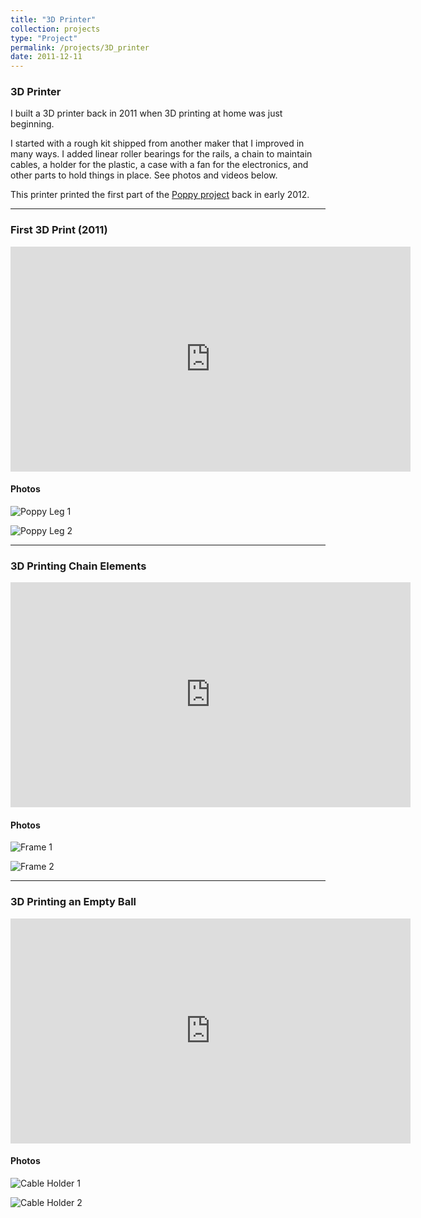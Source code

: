```yaml
---
title: "3D Printer"
collection: projects
type: "Project"
permalink: /projects/3D_printer
date: 2011-12-11
---
```


### 3D Printer

I built a 3D printer back in 2011 when 3D printing at home was just beginning.

I started with a rough kit shipped from another maker that I improved in many ways. I added linear roller bearings for the rails, a chain to maintain cables, a holder for the plastic, a case with a fan for the electronics, and other parts to hold things in place. See photos and videos below.

This printer printed the first part of the [Poppy project](https://www.poppy-project.org/) back in early 2012.

---

### First 3D Print (2011)

<iframe width="640" height="360" src="https://www.youtube.com/embed/MCbMIJw1MgE?controls=1&rel=0&playsinline=0&modestbranding=0&cc_load_policy=0&autoplay=0" title="First 3D print at home in 2011" frameborder="0" allow="accelerometer; autoplay; clipboard-write; encrypted-media; gyroscope; picture-in-picture; web-share" allowfullscreen></iframe>

#### Photos
![Poppy Leg 1](https://jgrizou.com/wp-content/uploads/2022/11/poppy_leg_1-300x225.jpg)

![Poppy Leg 2](https://jgrizou.com/wp-content/uploads/2022/11/poppy_leg_2.jpg)

---

### 3D Printing Chain Elements

<iframe width="640" height="360" src="https://www.youtube.com/embed/CK_Ua5wZSkU?controls=1&rel=0&playsinline=0&modestbranding=0&cc_load_policy=0&autoplay=0" title="3D printing chain elements" frameborder="0" allow="accelerometer; autoplay; clipboard-write; encrypted-media; gyroscope; picture-in-picture; web-share" allowfullscreen></iframe>

#### Photos
![Frame 1](https://jgrizou.com/wp-content/uploads/2022/11/frame_1-300x225.jpg)

![Frame 2](https://jgrizou.com/wp-content/uploads/2022/11/frame_2-225x300.jpg)

---

### 3D Printing an Empty Ball

<iframe width="640" height="360" src="https://www.youtube.com/embed/DBdOaJ1qL4U?controls=1&rel=0&playsinline=0&modestbranding=0&cc_load_policy=0&autoplay=0" title="3D printing an empty ball" frameborder="0" allow="accelerometer; autoplay; clipboard-write; encrypted-media; gyroscope; picture-in-picture; web-share" allowfullscreen></iframe>

#### Photos
![Cable Holder 1](https://jgrizou.com/wp-content/uploads/2022/11/cable_holder_1-225x300.jpg)

![Cable Holder 2](https://jgrizou.com/wp-content/uploads/2022/11/cable_holder_2-225x300.jpg)
